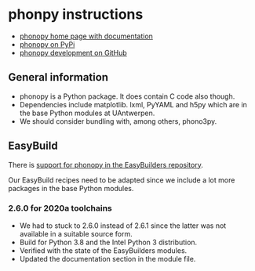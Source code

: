 # phonpy instructions

 * [phonopy home page with documentation](http://phonopy.github.io/phonopy/)
 * [phonopy on PyPi](https://pypi.org/project/phonopy/)
 * [phonopy development on GitHub](https://github.com/phonopy/phonopy)

## General information

 * phonopy is a Python package. It does contain C code also though.
 * Dependencies include matplotlib. lxml, PyYAML and h5py which are in the 
   base Python modules at UAntwerpen.
 * We should consider bundling with, among others, phono3py.

## EasyBuild

There is [support for phonopy in the EasyBuilders 
repository](https://github.com/easybuilders/easybuild-easyconfigs/tree/master/easybuild/easyconfigs/p/phonopy).

Our EasyBuild recipes need to be adapted since we include a lot more packages in 
the base Python modules.

### 2.6.0 for 2020a toolchains

 * We had to stuck to 2.6.0 instead of 2.6.1 since the latter was not available in 
   a suitable source form.
 * Build for Python 3.8 and the Intel Python 3 distribution.
 * Verified with the state of the EasyBuilders modules.
 * Updated the documentation section in the module file.
